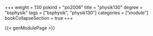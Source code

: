 +++
weight = 130
pokind = "po2006"
title = "physik130"
degree = "bsphysik"
tags = ["bsphysik", "physik130"]
categories = ["module"]
bookCollapseSection = true
+++

{{< genModulePage >}}
